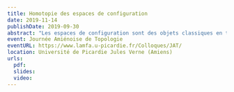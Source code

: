 ```yaml
---
title: Homotopie des espaces de configuration
date: 2019-11-14
publishDate: 2019-09-30
abstract: "Les espaces de configuration sont des objets classiques en topologie algébrique, mais l'étude de leur type d'homotopie reste une question difficile. Après les avoir introduits, je présenterai des techniques de la théorie de l'homotopie rationnelle qui permettent d'obtenir des résultats concernant les espaces de configuration de variétés compactes, sans bord et à bord. J'expliquerai ensuite comment appliquer ces résultats pour calculer l'homologie de factorisation, un invariant des variétés inspiré par les théories des champs quantiques."
event: Journée Amiénoise de Topologie
eventURL: https://www.lamfa.u-picardie.fr/Colloques/JAT/
location: Université de Picardie Jules Verne (Amiens)
urls:
  pdf:
  slides:
  video:
---
```

